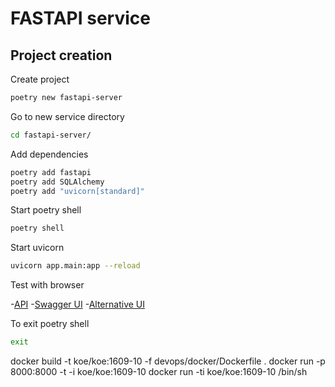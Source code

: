 # FASTAPI service

## Project creation

Create project

```bash
poetry new fastapi-server
```

Go to new service directory

```bash
cd fastapi-server/
```

Add dependencies

```bash
poetry add fastapi
poetry add SQLAlchemy
poetry add "uvicorn[standard]"
```

Start poetry shell

```bash
poetry shell
```

Start uvicorn
```bash
uvicorn app.main:app --reload
```

Test with browser

-[API](http://127.0.0.1:8000/)
-[Swagger UI](http://127.0.0.1:8000/docs)
-[Alternative UI](http://127.0.0.1:8000/redoc)

To exit poetry shell
```bash
exit
```

docker build -t koe/koe:1609-10 -f devops/docker/Dockerfile .
docker run -p 8000:8000 -t -i koe/koe:1609-10
docker run -ti koe/koe:1609-10 /bin/sh
